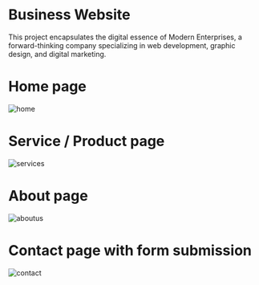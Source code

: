 # Business Website

This project encapsulates the digital essence of Modern Enterprises, a forward-thinking company specializing in web development, graphic design, and digital marketing.

# Home page

![home](https://github.com/suhas177/business-website/assets/97055087/28da11f6-62c8-4017-bdd2-1de84363697b)

# Service / Product page

![services](https://github.com/suhas177/business-website/assets/97055087/cf43b3d4-27da-4df7-8f87-3bea0782b7af)

# About page

![aboutus](https://github.com/suhas177/business-website/assets/97055087/7bd977cf-a117-4ca7-ae7b-d48e1fa6da45)

# Contact page with form submission

![contact](https://github.com/suhas177/business-website/assets/97055087/f01568cc-2b83-4e72-8e9c-21234741a60a)
